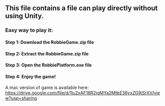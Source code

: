 ## This file contains a file can play directly without using Unity. 
### Easy way to play it:
#### Step 1: Download the RobbieGame.zip file    
#### Step 2: Extract the RobbieGame.zip file  
#### Step 3: Open the RobbiePlatform.exe file  
#### Step 4: Enjoy the game!   


A mac version of game is available here: https://drive.google.com/file/d/1lu2xAF18R2jgMYa2MtbE36yxZG9iSrXV/view?usp=sharing
